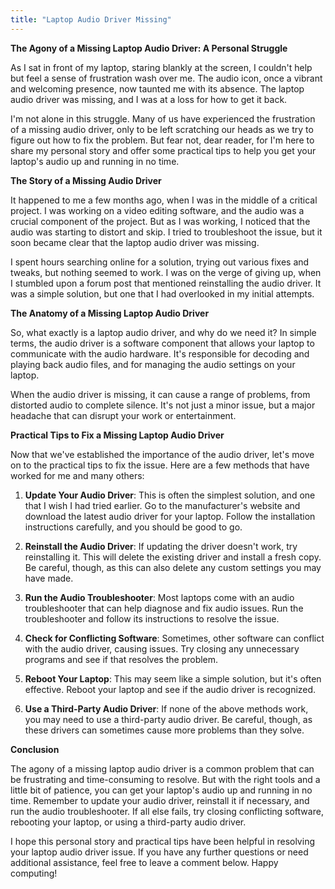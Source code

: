 ```yaml
---
title: "Laptop Audio Driver Missing"
---
```


**The Agony of a Missing Laptop Audio Driver: A Personal Struggle**

As I sat in front of my laptop, staring blankly at the screen, I couldn't help but feel a sense of frustration wash over me. The audio icon, once a vibrant and welcoming presence, now taunted me with its absence. The laptop audio driver was missing, and I was at a loss for how to get it back.

I'm not alone in this struggle. Many of us have experienced the frustration of a missing audio driver, only to be left scratching our heads as we try to figure out how to fix the problem. But fear not, dear reader, for I'm here to share my personal story and offer some practical tips to help you get your laptop's audio up and running in no time.

**The Story of a Missing Audio Driver**

It happened to me a few months ago, when I was in the middle of a critical project. I was working on a video editing software, and the audio was a crucial component of the project. But as I was working, I noticed that the audio was starting to distort and skip. I tried to troubleshoot the issue, but it soon became clear that the laptop audio driver was missing.

I spent hours searching online for a solution, trying out various fixes and tweaks, but nothing seemed to work. I was on the verge of giving up, when I stumbled upon a forum post that mentioned reinstalling the audio driver. It was a simple solution, but one that I had overlooked in my initial attempts.

**The Anatomy of a Missing Laptop Audio Driver**

So, what exactly is a laptop audio driver, and why do we need it? In simple terms, the audio driver is a software component that allows your laptop to communicate with the audio hardware. It's responsible for decoding and playing back audio files, and for managing the audio settings on your laptop.

When the audio driver is missing, it can cause a range of problems, from distorted audio to complete silence. It's not just a minor issue, but a major headache that can disrupt your work or entertainment.

**Practical Tips to Fix a Missing Laptop Audio Driver**

Now that we've established the importance of the audio driver, let's move on to the practical tips to fix the issue. Here are a few methods that have worked for me and many others:

1. **Update Your Audio Driver**: This is often the simplest solution, and one that I wish I had tried earlier. Go to the manufacturer's website and download the latest audio driver for your laptop. Follow the installation instructions carefully, and you should be good to go.

2. **Reinstall the Audio Driver**: If updating the driver doesn't work, try reinstalling it. This will delete the existing driver and install a fresh copy. Be careful, though, as this can also delete any custom settings you may have made.

3. **Run the Audio Troubleshooter**: Most laptops come with an audio troubleshooter that can help diagnose and fix audio issues. Run the troubleshooter and follow its instructions to resolve the issue.

4. **Check for Conflicting Software**: Sometimes, other software can conflict with the audio driver, causing issues. Try closing any unnecessary programs and see if that resolves the problem.

5. **Reboot Your Laptop**: This may seem like a simple solution, but it's often effective. Reboot your laptop and see if the audio driver is recognized.

6. **Use a Third-Party Audio Driver**: If none of the above methods work, you may need to use a third-party audio driver. Be careful, though, as these drivers can sometimes cause more problems than they solve.

**Conclusion**

The agony of a missing laptop audio driver is a common problem that can be frustrating and time-consuming to resolve. But with the right tools and a little bit of patience, you can get your laptop's audio up and running in no time. Remember to update your audio driver, reinstall it if necessary, and run the audio troubleshooter. If all else fails, try closing conflicting software, rebooting your laptop, or using a third-party audio driver.

I hope this personal story and practical tips have been helpful in resolving your laptop audio driver issue. If you have any further questions or need additional assistance, feel free to leave a comment below. Happy computing!

